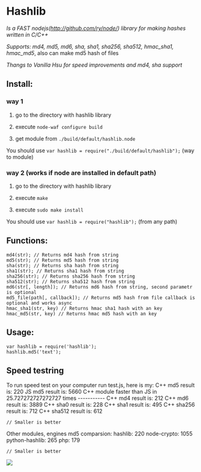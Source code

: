 # Hashlib
*Is a FAST nodejs(http://github.com/ry/node/) library for making hashes written in C/C++*

*Supports: md4, md5, md6, sha, sha1, sha256, sha512, hmac_sha1, hmac_md5*, also can make md5 hash of files

*Thangs to Vanilla Hsu for speed improvements and md4, sha support*

## Install:
### way 1
1) go to the directory with hashlib library

2) execute `node-waf configure build`

3) get module from `./build/default/hashlib.node`

You should use `var hashlib = require("./build/default/hashlib");` (way to module)

### way 2 (works if node are installed in default path)
1) go to the directory with hashlib library

2) execute `make`

3) execute `sudo make install`

You should use `var hashlib = require("hashlib");` (from any path)

## Functions:
	md4(str); // Returns md4 hash from string
	md5(str); // Returns md5 hash from string
	sha(str); // Returns sha hash from string
	sha1(str); // Returns sha1 hash from string
	sha256(str); // Returns sha256 hash from string
	sha512(str); // Returns sha512 hash from string
	md6(str[, length]); // Returns md6 hash from string, second parametr is optional
	md5_file(path[, callback]); // Returns md5 hash from file callback is optional and works async
	hmac_sha1(str, key) // Returns hmac sha1 hash with an key
	hmac_md5(str, key) // Returns hmac md5 hash with an key
	
## Usage:
	var hashlib = require('hashlib');
	hashlib.md5('text');
	
## Speed testring
To run speed test on your computer run test.js, here is my:
	C++ md5 result is: 220
	JS md5 result is: 5660
	C++ module faster than JS in 25.727272727272727 times
	-----------
	C++ md4 result is: 212
	C++ md6 result is: 3889
	C++ sha0 result is: 228
	C++ sha1 result is: 495
	C++ sha256 result is: 712
	C++ sha512 result is: 612
	
	// Smaller is better

Other modules, engines md5 comparsion:
	hashlib: 220
	node-crypto: 1055
	python-hashlib: 265
	php: 179
	
	// Smaller is better

<img src="http://nodejs.ru/img/small.png">
